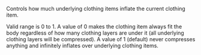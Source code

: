Controls how much underlying clothing items inflate the current clothing
item.

Valid range is 0 to 1. A value of 0 makes the clothing item always fit the
body regardless of how many clothing layers are under it (all underlying
clothing layers will be compressed). A value of 1 (default) never
compresses anything and infinitely inflates over underlying clothing
items.